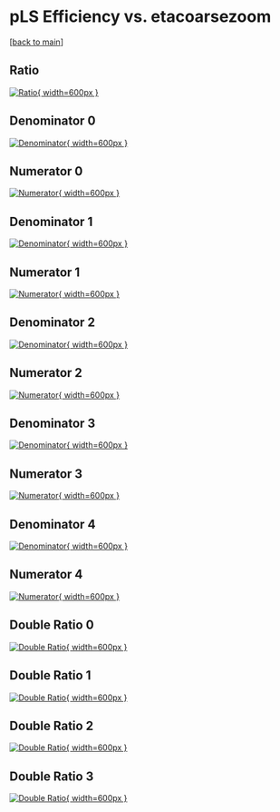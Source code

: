 # pLS Efficiency vs. etacoarsezoom

[[back to main](./)]



## Ratio

[![Ratio](../mtv/var/pLS_vtr_321_1_eff_etacoarsezoom.png){ width=600px }](../mtv/var/pLS_vtr_321_1_eff_etacoarsezoom.pdf)

## Denominator 0

[![Denominator](../mtv/den/pLS_vtr_321_1_eff_etacoarsezoom_den0.png){ width=600px }](../mtv/den/pLS_vtr_321_1_eff_etacoarsezoom_den0.pdf)

## Numerator 0

[![Numerator](../mtv/num/pLS_vtr_321_1_eff_etacoarsezoom_num0.png){ width=600px }](../mtv/num/pLS_vtr_321_1_eff_etacoarsezoom_num0.pdf)

## Denominator 1

[![Denominator](../mtv/den/pLS_vtr_321_1_eff_etacoarsezoom_den1.png){ width=600px }](../mtv/den/pLS_vtr_321_1_eff_etacoarsezoom_den1.pdf)

## Numerator 1

[![Numerator](../mtv/num/pLS_vtr_321_1_eff_etacoarsezoom_num1.png){ width=600px }](../mtv/num/pLS_vtr_321_1_eff_etacoarsezoom_num1.pdf)

## Denominator 2

[![Denominator](../mtv/den/pLS_vtr_321_1_eff_etacoarsezoom_den2.png){ width=600px }](../mtv/den/pLS_vtr_321_1_eff_etacoarsezoom_den2.pdf)

## Numerator 2

[![Numerator](../mtv/num/pLS_vtr_321_1_eff_etacoarsezoom_num2.png){ width=600px }](../mtv/num/pLS_vtr_321_1_eff_etacoarsezoom_num2.pdf)

## Denominator 3

[![Denominator](../mtv/den/pLS_vtr_321_1_eff_etacoarsezoom_den3.png){ width=600px }](../mtv/den/pLS_vtr_321_1_eff_etacoarsezoom_den3.pdf)

## Numerator 3

[![Numerator](../mtv/num/pLS_vtr_321_1_eff_etacoarsezoom_num3.png){ width=600px }](../mtv/num/pLS_vtr_321_1_eff_etacoarsezoom_num3.pdf)

## Denominator 4

[![Denominator](../mtv/den/pLS_vtr_321_1_eff_etacoarsezoom_den4.png){ width=600px }](../mtv/den/pLS_vtr_321_1_eff_etacoarsezoom_den4.pdf)

## Numerator 4

[![Numerator](../mtv/num/pLS_vtr_321_1_eff_etacoarsezoom_num4.png){ width=600px }](../mtv/num/pLS_vtr_321_1_eff_etacoarsezoom_num4.pdf)

## Double Ratio 0

[![Double Ratio](../mtv/ratio/pLS_vtr_321_1_eff_etacoarsezoom_ratio0.png){ width=600px }](../mtv/ratio/pLS_vtr_321_1_eff_etacoarsezoom_ratio0.pdf)

## Double Ratio 1

[![Double Ratio](../mtv/ratio/pLS_vtr_321_1_eff_etacoarsezoom_ratio1.png){ width=600px }](../mtv/ratio/pLS_vtr_321_1_eff_etacoarsezoom_ratio1.pdf)

## Double Ratio 2

[![Double Ratio](../mtv/ratio/pLS_vtr_321_1_eff_etacoarsezoom_ratio2.png){ width=600px }](../mtv/ratio/pLS_vtr_321_1_eff_etacoarsezoom_ratio2.pdf)

## Double Ratio 3

[![Double Ratio](../mtv/ratio/pLS_vtr_321_1_eff_etacoarsezoom_ratio3.png){ width=600px }](../mtv/ratio/pLS_vtr_321_1_eff_etacoarsezoom_ratio3.pdf)

